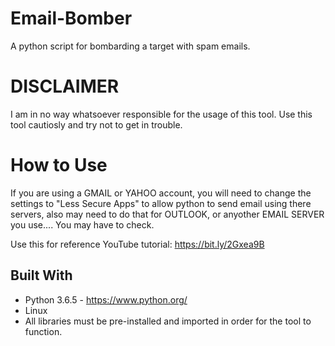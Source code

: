 # Email-Bomber
A python script for bombarding a target with spam emails.

# DISCLAIMER
I am in no way whatsoever responsible for the usage of this tool. Use this tool cautiosly and try not to get in trouble.

# How to Use
If you are using a GMAIL or YAHOO account, you will need to change the settings to "Less Secure Apps" to allow python to send email using there servers, also may need to do that for OUTLOOK, or anyother EMAIL SERVER you use.... You may have to check.

Use this for reference
YouTube tutorial: https://bit.ly/2Gxea9B

## Built With
- Python 3.6.5 - https://www.python.org/
- Linux
- All libraries must be pre-installed and imported in order for the tool to function.
